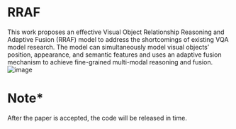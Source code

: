 # RRAF
This work proposes an effective Visual Object Relationship Reasoning and Adaptive Fusion (RRAF) model to address the shortcomings of existing VQA model research. The model can simultaneously model visual objects’ position, appearance, and semantic features and uses an adaptive fusion mechanism to achieve fine-grained multi-modal reasoning and fusion.
![image](https://user-images.githubusercontent.com/108173532/226158210-f4e98c44-6066-47bf-a5d7-56b762a6c642.png)
# Note*
After the paper is accepted, the code will be released in time.
